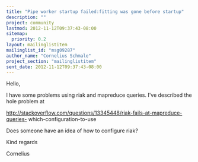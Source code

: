 ```yaml
---
title: "Pipe worker startup failed:fitting was gone before startup"
description: ""
project: community
lastmod: 2012-11-12T09:37:43-08:00
sitemap:
  priority: 0.2
layout: mailinglistitem
mailinglist_id: "msg09287"
author_name: "Cornelius Schmale"
project_section: "mailinglistitem"
sent_date: 2012-11-12T09:37:43-08:00
---
```



Hello, 

 

I have some problems using riak and mapreduce queries. I've described the
hole problem at

 

http://stackoverflow.com/questions/13345448/riak-fails-at-mapreduce-queries-
which-configuration-to-use

 

Does someone have an idea of how to configure riak?

 

Kind regards

Cornelius

 

